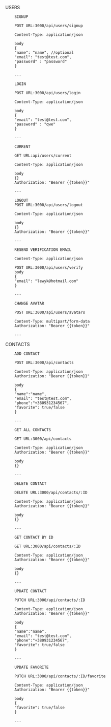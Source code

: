 USERS

        SIGNUP

        POST URL:3000/api/users/signup

        Content-Type: application/json

        body
        {
        "name": "name", //optional
        "email": "test@test.com",
        "password" : "password"
        }

        ---

        LOGIN

        POST URL:3000/api/users/login

        Content-Type: application/json

        body
        {
        "email": "test@test.com",
        "password" : "qwe"
        }

        ---

        CURRENT

        GET URL:api/users/current

        Content-Type: application/json

        body
        {}
        Authorization: "Bearer {{token}}"

        ---

        LOGOUT
        POST URL:3000/api/users/logout

        Content-Type: application/json

        body
        {}
        Authorization: "Bearer {{token}}"

        ---

        RESEND VERIFICATION EMAIL

        Content-Type: application/json

        POST URL:3000/api/users/verify
        body
        {
        "email": "lewyk@hotmail.com"
        }

        ---

        CHANGE AVATAR

        POST URL:3000/api/users/avatars

        Content-Type: multipart/form-data
        Authorization: "Bearer {{token}}"

        ---

CONTACTS

        ADD CONTACT

        POST URL:3000/api/contacts

        Content-Type: application/json
        Authorization: "Bearer {{token}}"

        body
        {
        "name":"name",
        "email": "test@test.com",
        "phone":"+380931234567",
        "favorite": true/false
        }

        ---

        GET ALL CONTACTS

        GET URL:3000/api/contacts

        Content-Type: application/json
        Authorization: "Bearer {{token}}"

        body
        {}

        ---

        DELETE CONTACT

        DELETE URL:3000/api/contacts/:ID

        Content-Type: application/json
        Authorization: "Bearer {{token}}"

        body
        {}

        ---

        GET CONTACT BY ID

        GET URL:3000/api/contacts/:ID

        Content-Type: application/json
        Authorization: "Bearer {{token}}"

        body
        {}

        ---

        UPDATE CONTACT

        PUTCH URL:3000/api/contacts/:ID

        Content-Type: application/json
        Authorization: "Bearer {{token}}"

        body
        {
        "name":"name",
        "email": "test@test.com",
        "phone":"+380931234567",
        "favorite": true/false
        }

        ---

        UPDATE FAVORITE

        PUTCH URL:3000/api/contacts/:ID/favorite

        Content-Type: application/json
        Authorization: "Bearer {{token}}"

        body
        {
        "favorite": true/false
        }

        ---
